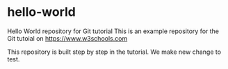 # hello-world
Hello World repository for Git tutorial
This is an example repository for the Git tutoial on https://www.w3schools.com

This repository is built step by step in the tutorial. 
We make new change to test.
